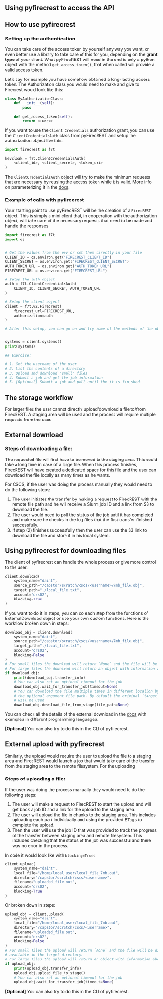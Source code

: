 ## Using pyfirecrest to access the API

## How to use pyfirecrest

### Setting up the authentication

You can take care of the access token by yourself any way you want, or even better use a library to take care of this for you, depending on the **grant type** of your client. What pyFirecREST will need in the end is only a python object with the method `get_access_token()`, that when called will provide a valid access token.

Let’s say for example you have somehow obtained a long-lasting access token. The Authorization class you would need to make and give to Firecrest would look like this:

```python
class MyAuthorizationClass:
    def __init__(self):
        pass

    def get_access_token(self):
        return <TOKEN>
```

If you want to use the `Client Credentials` authorization grant, you can use the `ClientCredentialsAuth` class from pyFirecREST and setup the authorization object like this:

```python
import firecrest as f7t

keycloak = f7t.ClientCredentialsAuth(
    <client_id>, <client_secret>, <token_uri>
)
```

The `ClientCredentialsAuth` object will try to make the minimum requests that are necessary by reusing the access token while it is valid. More info on parameterizing it in the [docs](https://pyfirecrest.readthedocs.io/en/stable/authorization.html).


### Example of calls with pyfirecrest

Your starting point to use pyFirecREST will be the creation of a `FirecREST` object. This is simply a mini client that, in cooperation with the authorization object, will take care of the necessary requests that need to be made and handle the responses.

```python
import firecrest as f7t
import os


# Get the values from the env or set them directly in your file
CLIENT_ID = os.environ.get("FIRECREST_CLIENT_ID")
CLIENT_SECRET = os.environ.get("FIRECREST_CLIENT_SECRET")
AUTH_TOKEN_URL = os.environ.get("AUTH_TOKEN_URL")
FIRECREST_URL = os.environ.get("FIRECREST_URL")

# Setup the auth object
auth = f7t.ClientCredentialsAuth(
    CLIENT_ID, CLIENT_SECRET, AUTH_TOKEN_URL
)

# Setup the client object
client = f7t.v2.Firecrest(
    firecrest_url=FIRECREST_URL,
    authorization=auth
)

# After this setup, you can go on and try some of the methods of the object


systems = client.systems()
print(systems)

## Exercise:

# 1. Get the username of the user
# 2. List the contents of a directory
# 3. Upload and download "small" files
# 4. Submit a job and get the job information
# 5. [Optional] Submit a job and poll until the it is finished
```


## The storage workflow

For larger files the user cannot directly upload/download a file to/from FirecREST.
A staging area will be used and the process will require multiple requests from the user.

## External download

### Steps of downloading a file:

The requested file will first have to be moved to the staging area.
This could take a long time in case of a large file.
When this process finishes, FirecREST will have created a dedicated space for this file and the user can download the file locally as many times as he wants.

For CSCS, if the user was doing the process manually they would need to do the following steps:

1. The user initiates the transfer by making a request to FirecREST with the remote file path and he will receive a Slurm job ID and a link from S3 to download the file.
2. The user would need to poll the status of the job until it has completed and make sure he checks in the log files that the first transfer finished successfully.
3. If step (2) finishes successfully then the user can use the S3 link to download the file and store it in his local system.

## Using pyfirecrest for downloading files

The client of pyfirecrest can handle the whole process or give more control to the user.

```python
client.download(
    system_name="daint",
    source_path="/capstor/scratch/cscs/<username>/7mb_file.obj",
    target_path="./local_file.txt",
    account="crs02",
    blocking=True
)
```

If you want to do it in steps, you can do each step from the functions of ExternalDownload object or use your own custom functions. Here is the workflow broken down in steps:

```python
download_obj = client.download(
    system_name="daint",
    source_path="/capstor/scratch/cscs/<username>/7mb_file.obj",
    target_path="./local_file.txt",
    account="crs02",
    blocking=False
)
# For small files the download will return `None` and the file will be available in the target directory
# For large files the download will return an object with information about the job
if download_obj:
    print(download_obj.transfer_info)
    # You can also set an optional timeout for the job
    download_obj.wait_for_transfer_job(timeout=None)
    # You can download the file multiple times in different localion by setting
    # the optional argument file_path. By default the original `target_path`
    # will be used
    download_obj.download_file_from_stage(file_path=None)
```

You can check all the details of the external download in the [docs](https://eth-cscs.github.io/firecrest-v2/user_guide/#downloading-large-files) with examples in different programming languages.

**[Optional]** You can also try to do this in the CLI of pyfirecrest.

## External upload with pyfirecrest

Similarly, the upload would require the user to upload the file to a staging area and FirecREST would launch a job that would take care of the transfer from the staging area to the remote filesystem.
For the uploading

### Steps of uploading a file:

If the user was doing the process manually they would need to do the following steps:

1. The user will make a request to FirecREST to start the upload and will get back a job ID and a link for the upload to the staging area.
2. The user will upload the file in chunks to the staging area.
This includes uploading each part individually and using the provided ETags to complete the upload.
3. Then the user will use the job ID that was provided to track the progress of the transfer between staging area and remote filesystem.
This includes checking that the status of the job was successful and there was no error in the process.

In code it would look like with `blocking=True`:

```python
client.upload(
    system_name="daint",
    local_file="/home/local_user/local_file_7mb.out",
    directory="/capstor/scratch/cscs/<username>",
    filename="uploaded_file.out",
    account="crs02",
    blocking=True
)
```

Or broken down in steps:

```python
upload_obj = client.upload(
    system_name="daint",
    local_file="/home/local_user/local_file_7mb.out",
    directory="/capstor/scratch/cscs/<username>",
    filename="uploaded_file.out",
    account="crs02",
    blocking=False
)
# For small files the upload will return `None` and the file will be directly
# available in the target directory.
# For large files the upload will return an object with information about the job.
if upload_obj:
    print(upload_obj.transfer_info)
    upload_obj.upload_file_to_stage()
    # You can also set an optional timeout for the job
    upload_obj.wait_for_transfer_job(timeout=None)
```

**[Optional]** You can also try to do this in the CLI of pyfirecrest.
